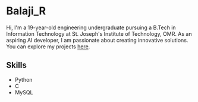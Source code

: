 # Balaji_R

Hi, I'm a 19-year-old engineering undergraduate pursuing a B.Tech in Information Technology at St. Joseph's Institute of Technology, OMR. As an aspiring AI developer, I am passionate about creating innovative solutions. You can explore my projects [here](#).

## Skills
+ Python
+ C
+ MySQL
